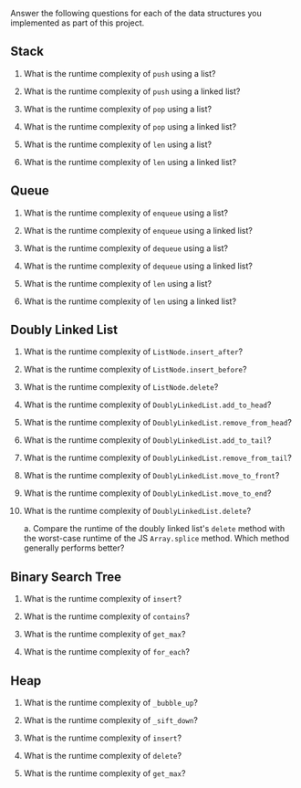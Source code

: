 Answer the following questions for each of the data structures you implemented as part of this project.
## Stack

1. What is the runtime complexity of `push` using a list? 

2. What is the runtime complexity of `push` using a linked list?

3. What is the runtime complexity of `pop` using a list?

4. What is the runtime complexity of `pop` using a linked list?

5. What is the runtime complexity of `len` using a list?

6. What is the runtime complexity of `len` using a linked list?

## Queue

1. What is the runtime complexity of `enqueue` using a list?

2. What is the runtime complexity of `enqueue` using a linked list?

3. What is the runtime complexity of `dequeue` using a list?

4. What is the runtime complexity of `dequeue` using a linked list?

5. What is the runtime complexity of `len` using a list?

6. What is the runtime complexity of `len` using a linked list?

## Doubly Linked List

1. What is the runtime complexity of `ListNode.insert_after`?

2. What is the runtime complexity of `ListNode.insert_before`?

3. What is the runtime complexity of `ListNode.delete`?

4. What is the runtime complexity of `DoublyLinkedList.add_to_head`?

5. What is the runtime complexity of `DoublyLinkedList.remove_from_head`?

6. What is the runtime complexity of `DoublyLinkedList.add_to_tail`?

7. What is the runtime complexity of `DoublyLinkedList.remove_from_tail`?

8. What is the runtime complexity of `DoublyLinkedList.move_to_front`?

9. What is the runtime complexity of `DoublyLinkedList.move_to_end`?

10. What is the runtime complexity of `DoublyLinkedList.delete`?

    a. Compare the runtime of the doubly linked list's `delete` method with the worst-case runtime of the JS `Array.splice` method. Which method generally performs better?

## Binary Search Tree

1. What is the runtime complexity of `insert`? 

2. What is the runtime complexity of `contains`?

3. What is the runtime complexity of `get_max`? 

4. What is the runtime complexity of `for_each`?
    
## Heap

1. What is the runtime complexity of `_bubble_up`?

2. What is the runtime complexity of `_sift_down`?

3. What is the runtime complexity of `insert`?

4. What is the runtime complexity of `delete`?

5. What is the runtime complexity of `get_max`?
